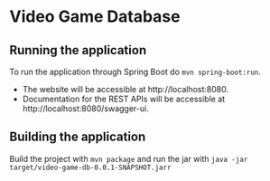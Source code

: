 # Video Game Database

## Running the application

To run the application through Spring Boot do  `mvn spring-boot:run`.

- The website will be accessible at http://localhost:8080.
- Documentation for the REST APIs will be accessible at http://localhost:8080/swagger-ui.

## Building the application

Build the project with `mvn package` and run the jar with `java -jar target/video-game-db-0.0.1-SNAPSHOT.jarr`
